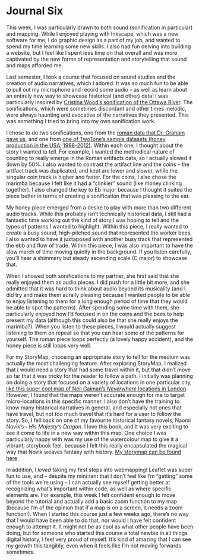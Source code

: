 # Journal Six

This week, I was particularly drawn to both sound (sonification in particular) and mapping. While I enjoyed playing with Inkscape, which was a new software for me, I do graphic design as a part of my job, and wanted to spend my time learning some new skills. I also had fun delving into building a website, but I feel like I spent less time on that overall and was more captivated by the new forms of representation and storytelling that sound and maps afforded me. 

 Last semester, I took a course that focused on sound studies and the creation of audio narratives, which I adored. It was so much fun to be able to pull out my microphone and record some audio – as well as learn about an entirely new way to showcase historical (and other) data! I was particularly inspired by [Cristina Wood’s sonification of the Ottawa River]( http://songsoftheottawa.ca/index.html). The sonifications, which were sometimes discordant and other times melodic, were always haunting and evocative of the narratives they presented. This was something I tried to bring into my own sonification work. 
 
I chose to do two sonifications, one from the [roman data that Dr. Graham gave us](https://github.com/sidxi/week-five/blob/master/Sonifications/sonification-roman-data.mp3), and one from [one of TwoTone’s sample datasets (honey production in the USA, 1998-2012)](https://github.com/sidxi/week-five/blob/master/Sonifications/Honey%20Production%20in%20the%20USA%20(1998-2012).mp3). Within each one, I thought about the story I wanted to tell. For example, I wanted the methodical nature of counting to really emerge in the Roman artifacts data, so I actually slowed it down by 50%. I also wanted to contrast the artifact line and the coins – the artifact track was duplicated, and kept are lower and slower, while the singular coin track is higher and faster. For the coins, I also chose the marimba because I felt like it had a “clinkier” sound (like money clinking together). I also changed the key to Eb major because I thought it suited the piece better in terms of creating a sonification that was pleasing to the ear. 

My honey piece emerged from a desire to play with more than two different audio tracks. While this probably isn’t technically historical data, I still had a fantastic time working out the kind of story I was hoping to tell and the types of patterns I wanted to highlight. Within this piece, I really wanted to create a busy sound, high-pitched sound that represented the worker bees. I also wanted to have it juxtaposed with another busy track that represented the ebb and flow of trade. Within this piece, I was also important to have the slow march of time moving quietly in the background. If you listen carefully, you’ll hear a shimmery but steady ascending scale (C major) to showcase that. 

When I showed both sonifications to my partner, she first said that she really enjoyed them as audio pieces. I did push for a little bit more, and she admitted that it was hard to think about audio beyond its musicality (and I did try and make them aurally pleasing because I wanted people to be able to enjoy listening to them for a long enough period of time that they would be able to spot the patterns). After spending some time with them, she particularly enjoyed how I’d focused in on the coins and the bees to help present my data (although this could also be that she really enjoys the marimba?). When you listen to these pieces, I would actually suggest listening to them on repeat so that you can hear some of the patterns for yourself. The roman piece loops perfectly (a lovely happy accident), and the honey piece is still loops very well. 

For my StoryMap, choosing an appropriate story to tell for the medium was actually the most challenging feature. After exploring StoryMap, I realized that I would need a story that had some travel within it, but that didn’t move so far that it was tricky for the reader to follow a path. I initially was planning on doing a story that focused on a variety of locations in one particular city, [like this super cool map of Neil Gaiman’s _Neverwhere_ locations in London]( https://www.google.com/maps/d/u/0/viewer?ie=UTF8&hl=en&source=embed&msa=0&ll=51.507674000000044%2C-0.0776340000000042&spn=0.10258%2C0.219727&z=12&mid=1MjeHd3GjzMUyHy7sF_bdKqgSEJ0). However, I found that the maps weren’t accurate enough for me to target micro-locations in this specific manner. I also don’t have the training to know many historical narratives in general, and especially not ones that have travel, but not _too_ much travel that it’s hard for a user to follow the story. So, I fell back on one of my favourite historical fantasy novels, Naomi Novik’s¬ _His Majesty’s Dragon_. I love this book, and it was very exciting to see it come to life in a new way within this map. One choice I was particularly happy with was my use of the watercolour map to give it a vibrant, storybook feel, because I felt this really encapsulated the magical way that Novik weaves fantasy with history. [My storymap can be found here]( https://uploads.knightlab.com/storymapjs/407f593cff9fb3076d939865e92e81fd/his-majestys-dragon/draft.html)

In addition, I _loved_ taking my first steps into webmapping! Leaflet was super fun to use, and – despite my mini rant that I don’t feel like I’m “getting” some of the tools we’re using – I can actually see myself getting better at recognizing what’s important within code, as well as where specific elements are. For example, this week I felt confident enough to move beyond the tutorial and actually add a basic zoom function to my map (because I’m of the opinion that if a map is on a screen, it needs a zoom function!). When I started this course just a few weeks ago, there’s no way that I would have been able to do that, nor would I have felt confident enough to attempt it. It might not be as cool as what other people have been doing, but for someone who started this course a total newbie in all things digital history, I feel very proud of myself. It’s kind of amazing that I can see my growth this tangibly, even when it feels like I’m not moving forwards sometimes. 
